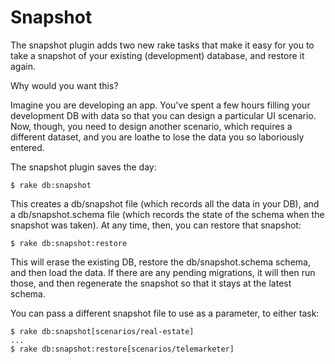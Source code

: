 Snapshot
========

The snapshot plugin adds two new rake tasks that make it easy for you to take
a snapshot of your existing (development) database, and restore it again.

Why would you want this?

Imagine you are developing an app. You've spent a few hours filling your
development DB with data so that you can design a particular UI scenario.
Now, though, you need to design another scenario, which requires a different
dataset, and you are loathe to lose the data you so laboriously entered.

The snapshot plugin saves the day:

    $ rake db:snapshot

This creates a db/snapshot file (which records all the data in your DB),
and a db/snapshot.schema file (which records the state of the schema when
the snapshot was taken). At any time, then, you can restore that snapshot:

    $ rake db:snapshot:restore

This will erase the existing DB, restore the db/snapshot.schema schema,
and then load the data. If there are any pending migrations, it will then
run those, and then regenerate the snapshot so that it stays at the latest
schema.

You can pass a different snapshot file to use as a parameter, to either
task:

    $ rake db:snapshot[scenarios/real-estate]
    ...
    $ rake db:snapshot:restore[scenarios/telemarketer]
